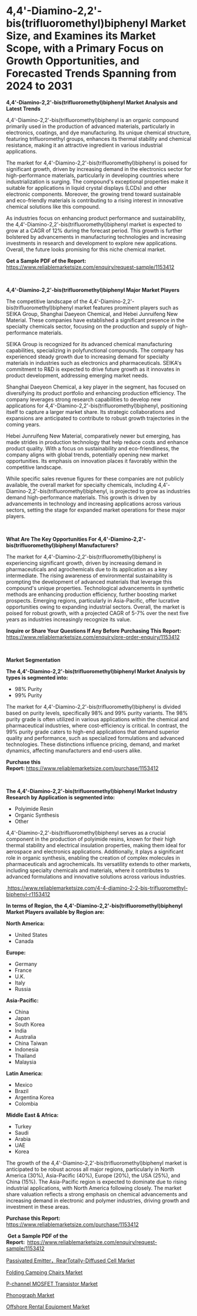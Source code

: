 <p><h1>4,4'-Diamino-2,2'-bis(trifluoromethyl)biphenyl Market Size, and Examines its Market Scope, with a Primary Focus on Growth Opportunities, and Forecasted Trends Spanning from 2024 to 2031</h1></p><p><strong>4,4'-Diamino-2,2'-bis(trifluoromethyl)biphenyl Market Analysis and Latest Trends</strong></p>
<p><p>4,4'-Diamino-2,2'-bis(trifluoromethyl)biphenyl is an organic compound primarily used in the production of advanced materials, particularly in electronics, coatings, and dye manufacturing. Its unique chemical structure, featuring trifluoromethyl groups, enhances its thermal stability and chemical resistance, making it an attractive ingredient in various industrial applications.</p><p>The market for 4,4'-Diamino-2,2'-bis(trifluoromethyl)biphenyl is poised for significant growth, driven by increasing demand in the electronics sector for high-performance materials, particularly in developing countries where industrialization is surging. The compound's exceptional properties make it suitable for applications in liquid crystal displays (LCDs) and other electronic components. Moreover, the growing trend toward sustainable and eco-friendly materials is contributing to a rising interest in innovative chemical solutions like this compound.</p><p>As industries focus on enhancing product performance and sustainability, the 4,4'-Diamino-2,2'-bis(trifluoromethyl)biphenyl market is expected to grow at a CAGR of 12% during the forecast period. This growth is further bolstered by advancements in manufacturing technologies and increasing investments in research and development to explore new applications. Overall, the future looks promising for this niche chemical market.</p></p>
<p><strong>Get a Sample PDF of the Report:&nbsp;</strong> <a href="https://www.reliablemarketsize.com/enquiry/request-sample/1153412?utm_campaign=1259&utm_medium=2&utm_source=Github&utm_content=ia&utm_term=17102024&utm_id=44-diamino-22-bistrifluoromethylbiphenyl">https://www.reliablemarketsize.com/enquiry/request-sample/1153412</a></p>
<p>&nbsp;</p>
<p><strong>4,4'-Diamino-2,2'-bis(trifluoromethyl)biphenyl Major Market Players</strong></p>
<p><p>The competitive landscape of the 4,4'-Diamino-2,2'-bis(trifluoromethyl)biphenyl market features prominent players such as SEIKA Group, Shanghai Daeyeon Chemical, and Hebei Junruifeng New Material. These companies have established a significant presence in the specialty chemicals sector, focusing on the production and supply of high-performance materials.</p><p>SEIKA Group is recognized for its advanced chemical manufacturing capabilities, specializing in polyfunctional compounds. The company has experienced steady growth due to increasing demand for specialty materials in industries such as electronics and pharmaceuticals. SEIKA's commitment to R&D is expected to drive future growth as it innovates in product development, addressing emerging market needs.</p><p>Shanghai Daeyeon Chemical, a key player in the segment, has focused on diversifying its product portfolio and enhancing production efficiency. The company leverages strong research capabilities to develop new applications for 4,4'-Diamino-2,2'-bis(trifluoromethyl)biphenyl, positioning itself to capture a larger market share. Its strategic collaborations and expansions are anticipated to contribute to robust growth trajectories in the coming years.</p><p>Hebei Junruifeng New Material, comparatively newer but emerging, has made strides in production technology that help reduce costs and enhance product quality. With a focus on sustainability and eco-friendliness, the company aligns with global trends, potentially opening new market opportunities. Its emphasis on innovation places it favorably within the competitive landscape.</p><p>While specific sales revenue figures for these companies are not publicly available, the overall market for specialty chemicals, including 4,4'-Diamino-2,2'-bis(trifluoromethyl)biphenyl, is projected to grow as industries demand high-performance materials. This growth is driven by advancements in technology and increasing applications across various sectors, setting the stage for expanded market operations for these major players.</p></p>
<p>&nbsp;</p>
<p><strong>What Are The Key Opportunities For 4,4'-Diamino-2,2'-bis(trifluoromethyl)biphenyl Manufacturers?</strong></p>
<p><p>The market for 4,4'-Diamino-2,2'-bis(trifluoromethyl)biphenyl is experiencing significant growth, driven by increasing demand in pharmaceuticals and agrochemicals due to its application as a key intermediate. The rising awareness of environmental sustainability is prompting the development of advanced materials that leverage this compound's unique properties. Technological advancements in synthetic methods are enhancing production efficiency, further boosting market prospects. Emerging regions, particularly in Asia-Pacific, offer lucrative opportunities owing to expanding industrial sectors. Overall, the market is poised for robust growth, with a projected CAGR of 5-7% over the next five years as industries increasingly recognize its value.</p></p>
<p><strong>Inquire or Share Your Questions If Any Before Purchasing This Report:</strong> <a href="https://www.reliablemarketsize.com/enquiry/pre-order-enquiry/1153412?utm_campaign=1259&utm_medium=2&utm_source=Github&utm_content=ia&utm_term=17102024&utm_id=44-diamino-22-bistrifluoromethylbiphenyl">https://www.reliablemarketsize.com/enquiry/pre-order-enquiry/1153412</a></p>
<p>&nbsp;</p>
<p><strong>Market Segmentation</strong></p>
<p><strong>The 4,4'-Diamino-2,2'-bis(trifluoromethyl)biphenyl Market Analysis by types is segmented into:</strong></p>
<p><ul><li>98% Purity</li><li>99% Purity</li></ul></p>
<p><p>The market for 4,4'-Diamino-2,2'-bis(trifluoromethyl)biphenyl is divided based on purity levels, specifically 98% and 99% purity variants. The 98% purity grade is often utilized in various applications within the chemical and pharmaceutical industries, where cost-efficiency is critical. In contrast, the 99% purity grade caters to high-end applications that demand superior quality and performance, such as specialized formulations and advanced technologies. These distinctions influence pricing, demand, and market dynamics, affecting manufacturers and end-users alike.</p></p>
<p><strong>Purchase this Report:&nbsp;</strong><a href="https://www.reliablemarketsize.com/purchase/1153412?utm_campaign=1259&utm_medium=2&utm_source=Github&utm_content=ia&utm_term=17102024&utm_id=44-diamino-22-bistrifluoromethylbiphenyl">https://www.reliablemarketsize.com/purchase/1153412</a></p>
<p>&nbsp;</p>
<p><strong>The 4,4'-Diamino-2,2'-bis(trifluoromethyl)biphenyl Market Industry Research by Application is segmented into:</strong></p>
<p><ul><li>Polyimide Resin</li><li>Organic Synthesis</li><li>Other</li></ul></p>
<p><p>4,4'-Diamino-2,2'-bis(trifluoromethyl)biphenyl serves as a crucial component in the production of polyimide resins, known for their high thermal stability and electrical insulation properties, making them ideal for aerospace and electronics applications. Additionally, it plays a significant role in organic synthesis, enabling the creation of complex molecules in pharmaceuticals and agrochemicals. Its versatility extends to other markets, including specialty chemicals and materials, where it contributes to advanced formulations and innovative solutions across various industries.</p></p>
<p><a href="https://www.reliablemarketsize.com/4-4-diamino-2-2-bis-trifluoromethyl-biphenyl-r1153412?utm_campaign=1259&utm_medium=2&utm_source=Github&utm_content=ia&utm_term=17102024&utm_id=44-diamino-22-bistrifluoromethylbiphenyl">&nbsp;https://www.reliablemarketsize.com/4-4-diamino-2-2-bis-trifluoromethyl-biphenyl-r1153412</a></p>
<p><strong>In terms of Region, the 4,4'-Diamino-2,2'-bis(trifluoromethyl)biphenyl Market Players available by Region are:</strong></p>
<p>
    <p> <strong> North America: </strong>
        <ul>
            <li>United States</li>
            <li>Canada</li>
        </ul>
        </p> 
    <p> <strong> Europe: </strong>
        <ul>
            <li>Germany</li>
            <li>France</li>
            <li>U.K.</li>
            <li>Italy</li>
            <li>Russia</li>
        </ul>
        </p> 
    <p> <strong> Asia-Pacific: </strong>
        <ul>
            <li>China</li>
            <li>Japan</li>
            <li>South Korea</li>
            <li>India</li>
            <li>Australia</li>
            <li>China Taiwan</li>
            <li>Indonesia</li>
            <li>Thailand</li>
            <li>Malaysia</li>
        </ul>
        </p> 
    <p> <strong> Latin America: </strong>
        <ul>
            <li>Mexico</li>
            <li>Brazil</li>
            <li>Argentina Korea</li>
            <li>Colombia</li>
        </ul>
        </p> 
    <p> <strong> Middle East & Africa: </strong>
        <ul>
            <li>Turkey</li>
            <li>Saudi</li>
            <li>Arabia</li>
            <li>UAE</li>
            <li>Korea</li>
        </ul>
    </p>
    </p>
<p><p>The growth of the 4,4'-Diamino-2,2'-bis(trifluoromethyl)biphenyl market is anticipated to be robust across all major regions, particularly in North America (30%), Asia-Pacific (40%), Europe (20%), the USA (25%), and China (15%). The Asia-Pacific region is expected to dominate due to rising industrial applications, with North America following closely. The market share valuation reflects a strong emphasis on chemical advancements and increasing demand in electronic and polymer industries, driving growth and investment in these areas.</p></p>
<p><strong>Purchase this Report: </strong><a href="https://www.reliablemarketsize.com/purchase/1153412?utm_campaign=1259&utm_medium=2&utm_source=Github&utm_content=ia&utm_term=17102024&utm_id=44-diamino-22-bistrifluoromethylbiphenyl">https://www.reliablemarketsize.com/purchase/1153412</a></p>
<p>&nbsp;<strong>Get a Sample PDF of the Report:&nbsp;&nbsp;</strong><a href="https://www.reliablemarketsize.com/enquiry/request-sample/1153412?utm_campaign=1259&utm_medium=2&utm_source=Github&utm_content=ia&utm_term=17102024&utm_id=44-diamino-22-bistrifluoromethylbiphenyl">https://www.reliablemarketsize.com/enquiry/request-sample/1153412</a></p>
<p><strong></strong></p>
<p><p><a href="https://github.com/jodeesniderrb/Market-Research-Report-List-1/blob/main/passivated-emitterreartotally-diffused-cell-market.md?utm_campaign=1259&utm_medium=2&utm_source=Github&utm_content=ia&utm_term=17102024&utm_id=44-diamino-22-bistrifluoromethylbiphenyl">Passivated Emitter，RearTotally-Diffused Cell Market</a></p><p><a href="https://www.linkedin.com/pulse/market-leaders-laggards-global-folding-camping-chairs-fuuee?utm_campaign=1259&utm_medium=2&utm_source=Github&utm_content=ia&utm_term=17102024&utm_id=44-diamino-22-bistrifluoromethylbiphenyl">Folding Camping Chairs Market</a></p><p><a href="https://github.com/carmelrundv1/Market-Research-Report-List-1/blob/main/p-channel-mosfet-transistor-market.md?utm_campaign=1259&utm_medium=2&utm_source=Github&utm_content=ia&utm_term=17102024&utm_id=44-diamino-22-bistrifluoromethylbiphenyl">P-channel MOSFET Transistor Market</a></p><p><a href="https://www.linkedin.com/pulse/phonograph-market-research-report-forecast-growth-prospects-t3oje?utm_campaign=1259&utm_medium=2&utm_source=Github&utm_content=ia&utm_term=17102024&utm_id=44-diamino-22-bistrifluoromethylbiphenyl">Phonograph Market</a></p><p><a href="https://issuu.com/reportprime-2/docs/offshore-rental-equipment-market-si_0f22af8c73fd98?utm_campaign=1259&utm_medium=2&utm_source=Github&utm_content=ia&utm_term=17102024&utm_id=44-diamino-22-bistrifluoromethylbiphenyl">Offshore Rental Equipment Market</a></p></p>